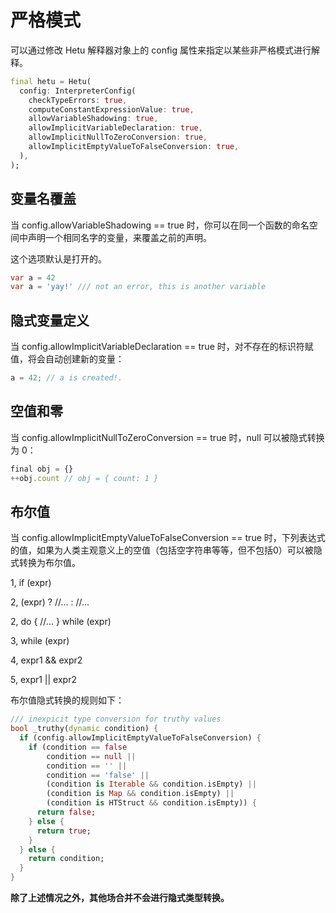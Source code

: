 # 严格模式

可以通过修改 Hetu 解释器对象上的 config 属性来指定以某些非严格模式进行解释。

```dart
final hetu = Hetu(
  config: InterpreterConfig(
    checkTypeErrors: true,
    computeConstantExpressionValue: true,
    allowVariableShadowing: true,
    allowImplicitVariableDeclaration: true,
    allowImplicitNullToZeroConversion: true,
    allowImplicitEmptyValueToFalseConversion: true,
  ),
);
```

## 变量名覆盖

当 config.allowVariableShadowing == true 时，你可以在同一个函数的命名空间中声明一个相同名字的变量，来覆盖之前的声明。

这个选项默认是打开的。

```dart
var a = 42
var a = 'yay!' /// not an error, this is another variable
```

## 隐式变量定义

当 config.allowImplicitVariableDeclaration == true 时，对不存在的标识符赋值，将会自动创建新的变量：

```javascript
a = 42; // a is created!.
```

## 空值和零

当 config.allowImplicitNullToZeroConversion == true 时，null 可以被隐式转换为 0：

```javascript
final obj = {}
++obj.count // obj = { count: 1 }
```

## 布尔值

当 config.allowImplicitEmptyValueToFalseConversion == true 时，下列表达式的值，如果为人类主观意义上的空值（包括空字符串等等，但不包括0）可以被隐式转换为布尔值。

1, if (expr)

2, (expr) ? //... : //...

2, do { //... } while (expr)

3, while (expr)

4, expr1 && expr2

5, expr1 || expr2

布尔值隐式转换的规则如下：

```dart
/// inexpicit type conversion for truthy values
bool _truthy(dynamic condition) {
  if (config.allowImplicitEmptyValueToFalseConversion) {
    if (condition == false
        condition == null ||
        condition == '' ||
        condition == 'false' ||
        (condition is Iterable && condition.isEmpty) ||
        (condition is Map && condition.isEmpty) ||
        (condition is HTStruct && condition.isEmpty)) {
      return false;
    } else {
      return true;
    }
  } else {
    return condition;
  }
}
```

**除了上述情况之外，其他场合并不会进行隐式类型转换。**
